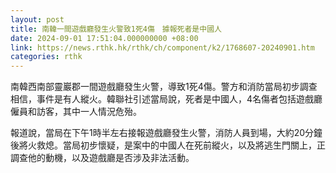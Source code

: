 ```yaml
---
layout: post
title: 南韓一間遊戲廳發生火警致1死4傷　據報死者是中國人
date: 2024-09-01 17:51:04.000000000 +08:00
link: https://news.rthk.hk/rthk/ch/component/k2/1768607-20240901.htm
categories: rthk
---
```


南韓西南部靈巖郡一間遊戲廳發生火警，導致1死4傷。警方和消防當局初步調查相信，事件是有人縱火。韓聯社引述當局說，死者是中國人，4名傷者包括遊戲廳僱員和訪客，其中一人情況危殆。

報道說，當局在下午1時半左右接報遊戲廳發生火警，消防人員到場，大約20分鐘後將火救熄。當局初步懷疑，是案中的中國人在死前縱火，以及將逃生門關上，正調查他的動機，以及遊戲廳是否涉及非法活動。
